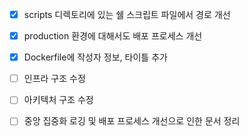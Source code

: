 - [x] scripts 디렉토리에 있는 쉘 스크립트 파일에서 경로 개선
- [x] production 환경에 대해서도 배포 프로세스 개선
- [x] Dockerfile에 작성자 정보, 타이틀 추가
- [ ] 인프라 구조 수정
- [ ] 아키텍처 구조 수정
- [ ] 중앙 집중화 로깅 및 배포 프로세스 개선으로 인한 문서 정리



